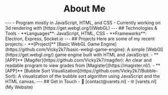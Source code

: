 <h1 style="text-align:center">About Me</h1>
---
-  Program mostly in JavaScript, HTML, and CSS
-  Currently working on 3d rendering with [https://get.webgl.org/](WebGL)
---
##  Technologies & Tools
- **Languages**: JavaScript, HTML, CSS
- **Frameworks**: Electron, Express, Socket.io
---
##  Projects
Here are some of my recent projects:
- **[Project]** [Basic WebGL Game Engine](https://github.com/Vicky2k7/basic-webgl-game-engine): A simple [WebGl](https://get.webgl.org/) game engine built with HTML and JavaScript.
- **[APP]** [Magifer](https://github.com/Vicky2k7/magifer): An clear and readable program to view grades from [Magister](https://magister.nl/).
- **[APP]** [Bubble Sort Visualization](https://github.com/Vicky2k7/Bubble-Sort): A visualization of the bubble sort algorithm using JavaScript and the HTML canvas.
---
## Get in Touch
- 📧 [contact@varets.nl]
- 🌐 [varets.nl](My Website)

